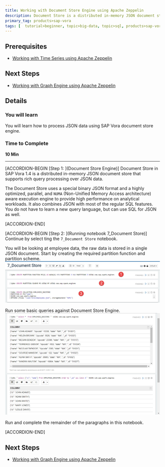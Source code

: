 ```yaml
---
title: Working with Document Store Engine using Apache Zeppelin
description: Document Store is a distributed in-memory JSON document store that supports rich query processing over JSON data (SAP Vora 1.4). 
primary_tag: products>sap-vora
tags: [  tutorial>beginner, topic>big-data, topic>sql, products>sap-vora ]
---
```


## Prerequisites  
 - [Working with Time Series using Apache Zeppelin](https://www.sap.com/developer/tutorials/vora-ova-zeppelin5.html)


## Next Steps
- [Working with Graph Engine using Apache Zeppelin](https://www.sap.com/developer/tutorials/vora-ova-zeppelin4.html)

## Details
### You will learn  
You will learn how to process JSON data using SAP Vora document store engine.

### Time to Complete
**10 Min**

---

[ACCORDION-BEGIN [Step 1: ](Document Store Engine)]
Document Store in SAP Vora 1.4 is a distributed in-memory JSON document store that supports rich query processing over JSON data.

The Document Store uses a special binary JSON format and a highly optimized, parallel, and `NUMA` (Non-Unified Memory Access architecture) aware execution engine to provide high performance on analytical workloads. It also combines JSON with most of the regular SQL features. You do not have to learn a new query language, but can use SQL for JSON as well.



[ACCORDION-END]

[ACCORDION-BEGIN [Step 2: ](Running notebook 7_Document Store)]
Continue by select ting the `7_Document Store` notebook.

You will be looking at employee data, the raw data is stored in a single JSON document. Start by creating the required partition function and partition scheme.
![Partition function and scheme](zep7_02_14.jpg)

Run some basic queries against Document Store Engine.
![Basic queries](zep7_03_14.jpg)

Run and complete the remainder of the paragraphs in this notebook.


[ACCORDION-END]

## Next Steps
- [Working with Graph Engine using Apache Zeppelin](https://www.sap.com/developer/tutorials/vora-ova-zeppelin4.html)

